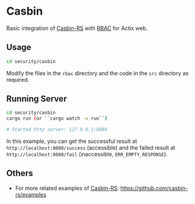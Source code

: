 # Casbin

Basic integration of [Casbin-RS](https://github.com/casbin/casbin-rs) with [RBAC](https://en.wikipedia.org/wiki/Role-based_access_control) for Actix web.

## Usage

```sh
cd security/casbin
```

Modify the files in the `rbac` directory and the code in the `src` directory as required.

## Running Server

```sh
cd security/casbin
cargo run (or ``cargo watch -x run``)

# Started http server: 127.0.0.1:8080
```

In this example, you can get the successful result at `http://localhost:8080/success` (accessible) and the failed result at `http://localhost:8080/fail` (inaccessible, `ERR_EMPTY_RESPONSE`).

## Others

- For more related examples of [Casbin-RS](https://github.com/casbin/casbin-rs): <https://github.com/casbin-rs/examples>
